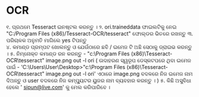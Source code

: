 OCR
===
୧. ପ୍ରଥମେ Tesseract ଇନଷ୍ଟଲ କରନ୍ତୁ ।
୨. ori.traineddata ଫାଇଲଟିକୁ ନେଇ "C:/Program Files (x86)/Tesseract-OCR/tesseract" ଫୋଲ୍ଡର ଭିତରେ ରଖନ୍ତୁ
୩. ପରିଚାଳକ ଅନୁମତି ମାଗିଲେ yes ଟିପନ୍ତୁ  
୪. କମାଣ୍ଡ ପ୍ରମ୍ପଟ ଖୋଲନ୍ତୁ ଓ ଯେଉଁଠାରେ ଛବି / ଇମେଜ ଟି ଅଛି ସେଠାକୁ ଡ୍ରାଇଭ କରନ୍ତୁ ।
୫. ନିମ୍ନୋକ୍ତ କମାଣ୍ଡ ରନ କରନ୍ତୁ -
"c:\Program Files (x86)\Tesseract-OCR\tesseract" image.png out -l ori
(  ଉଦାହରଣ ସ୍ୱରୂପ ଡେସ୍କଟପରେ ଥିବା ଇମେଜ ପାଇଁ - 'C:\Users\User\Desktop>"c:\Program Files (x86)\Tesseract-OCR\tesseract" image.png out -l ori' 
 ଏଠାରେ image.png ବଦଳରେ ନିଜ ଇମେଜ ନାମ ଦିଅନ୍ତୁ ଓ user ବଦଳରେ ନିଜ କମ୍ପ୍ୟୁଟର ୟୁଜର ନାମ ବ୍ୟବହାର କରନ୍ତୁ । ) 
୫. କିଛି ଅସୁବିଧା ହେଲେ ' sipun@live.com' କୁ ମେଲ କରିପାରିବେ ।
